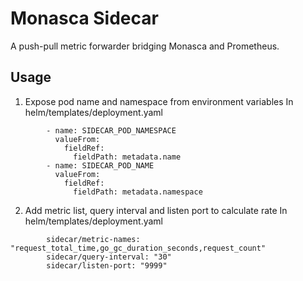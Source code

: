 # Monasca Sidecar
A push-pull metric forwarder bridging Monasca and Prometheus.

## Usage
1. Expose pod name and namespace from environment variables
In helm/templates/deployment.yaml
```
        - name: SIDECAR_POD_NAMESPACE
          valueFrom:
            fieldRef:
              fieldPath: metadata.name
        - name: SIDECAR_POD_NAME
          valueFrom:
            fieldRef:
              fieldPath: metadata.namespace
```

2. Add metric list, query interval and listen port to calculate rate
In helm/templates/deployment.yaml
```
        sidecar/metric-names: "request_total_time,go_gc_duration_seconds,request_count"
        sidecar/query-interval: "30"
        sidecar/listen-port: "9999"
```

